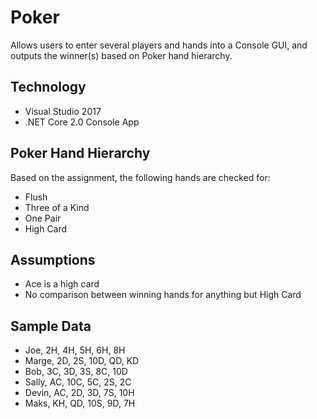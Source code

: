 # Poker

Allows users to enter several players and hands into a Console GUI, and outputs the winner(s) based on Poker hand hierarchy.

## Technology

- Visual Studio 2017
- .NET Core 2.0 Console App

## Poker Hand Hierarchy

Based on the assignment, the following hands are checked for:

- Flush
- Three of a Kind
- One Pair
- High Card

## Assumptions

- Ace is a high card
- No comparison between winning hands for anything but High Card

## Sample Data

- Joe, 2H, 4H, 5H, 6H, 8H
- Marge, 2D, 2S, 10D, QD, KD
- Bob, 3C, 3D, 3S, 8C, 10D
- Sally, AC, 10C, 5C, 2S, 2C
- Devin, AC, 2D, 3D, 7S, 10H
- Maks, KH, QD, 10S, 9D, 7H